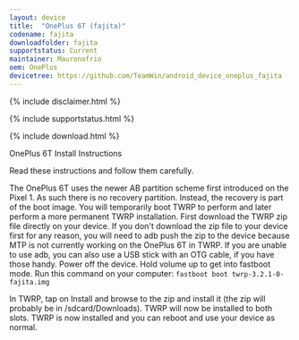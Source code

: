 ```yaml
---
layout: device
title:  "OnePlus 6T (fajita)"
codename: fajita
downloadfolder: fajita
supportstatus: Current
maintainer: Mauronofrio
oem: OnePlus
devicetree: https://github.com/TeamWin/android_device_oneplus_fajita
---
```


{% include disclaimer.html %}

{% include supportstatus.html %}

{% include download.html %}

OnePlus 6T Install Instructions

Read these instructions and follow them carefully.

The OnePlus 6T uses the newer AB partition scheme first introduced on the Pixel 1. As such there is no recovery partition. Instead, the recovery is part of the boot image. You will temporarily boot TWRP to perform and later perform a more permanent TWRP installation. First download the TWRP zip file directly on your device. If you don't download the zip file to your device first for any reason, you will need to adb push the zip to the device because MTP is not currently working on the OnePlus 6T in TWRP. If you are unable to use adb, you can also use a USB stick with an OTG cable, if you have those handy.
Power off the device. Hold volume up to get into fastboot mode. Run this command on your computer:
`fastboot boot twrp-3.2.1-0-fajita.img`

In TWRP, tap on Install and browse to the zip and install it (the zip will probably be in /sdcard/Downloads). TWRP will now be installed to both slots. TWRP is now installed and you can reboot and use your device as normal.
